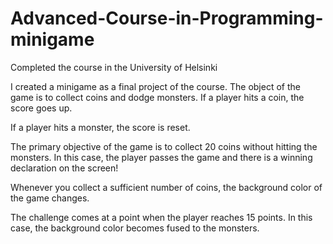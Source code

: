 # Advanced-Course-in-Programming-minigame
Completed the course in the University of Helsinki

I created a minigame as a final project of the course.
The object of the game is to collect coins and dodge monsters. If a player hits a coin, the score goes up.

If a player hits a monster, the score is reset.

The primary objective of the game is to collect 20 coins without hitting the monsters. In this case, the player passes the game and there is a winning declaration on the screen!

Whenever you collect a sufficient number of coins, the background color of the game changes.

The challenge comes at a point when the player reaches 15 points. In this case, the background color becomes fused to the monsters.
